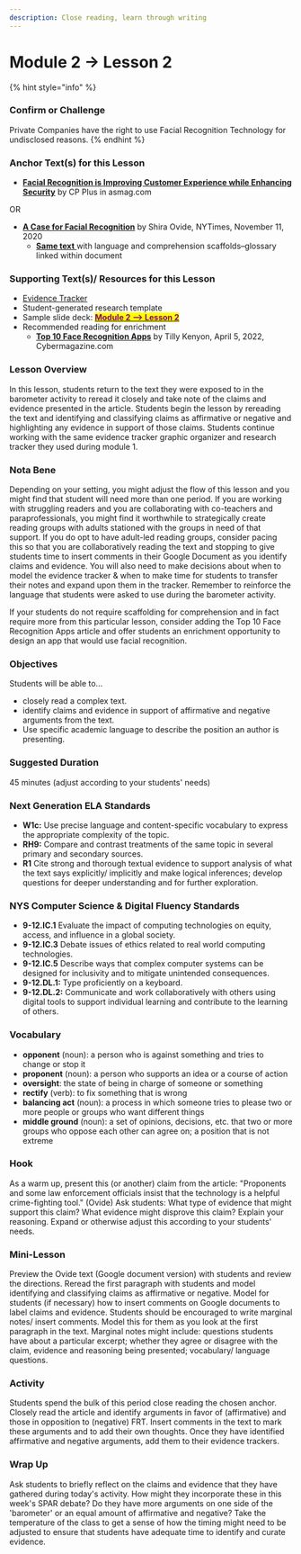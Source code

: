 ```yaml
---
description: Close reading, learn through writing
---
```


# Module 2 -> Lesson 2

{% hint style="info" %}
### Confirm or Challenge

Private Companies have the right to use Facial Recognition Technology for undisclosed reasons.
{% endhint %}

### Anchor Text(s) for this Lesson

* [**Facial Recognition is Improving Customer Experience while Enhancing Security**](https://www.asmag.com/showpost/32254.aspx) by CP Plus in asmag.com

OR

* [**A Case for Facial Recognition**](http://archive.today/1NSHF) by Shira Ovide, NYTimes, November 11, 2020
  * [**Same text** ](https://docs.google.com/document/d/1VouWlcXyHpsuWmrTdJtYtvf3X5NTliE4Imo2LbH52g0/copy)with language and comprehension scaffolds–glossary linked within document

### Supporting Text(s)/ Resources for this Lesson

* [Evidence Tracker](https://docs.google.com/document/d/1ZjKMdRN5wLv4H5AupRzB7dNdw7rPlAqTXoWc5Q17jn8/copy)
* Student-generated research template
* Sample slide deck: [<mark style="color:purple;">**Module 2 --> Lesson 2**</mark>  ](https://docs.google.com/presentation/d/1gq78rhYJSCiUjNlLSrbWwdptURfg05dWJhe0gxS8\_3w/copy)
* Recommended reading for enrichment
  * [**Top 10 Face Recognition Apps**](http://archive.today/XBQtt) by Tilly Kenyon, April 5, 2022, Cybermagazine.com

### Lesson Overview

In this lesson, students return to the text they were exposed to in the barometer activity to reread it closely and take note of the claims and evidence presented in the article. Students begin the lesson by rereading the text and identifying and classifying claims as affirmative or negative and highlighting any evidence in support of those claims. Students continue working with the same evidence tracker graphic organizer and research tracker they used during module 1.&#x20;



### Nota Bene

Depending on your setting, you might adjust the flow of this lesson and you might find that student will need more than one period. If you are working with struggling readers and you are collaborating with co-teachers and paraprofessionals, you might find it worthwhile to strategically create reading groups with adults stationed with the groups in need of that support. If you do opt to have adult-led reading groups, consider pacing this so that you are collaboratively reading the text and stopping to give students time to insert comments in their Google Document as you identify claims and evidence. You will also need to make decisions about when to model the evidence tracker & when to make time for students to transfer their notes and expand upon them in the tracker. Remember to reinforce the language that students were asked to use during the barometer activity.

If your students do not require scaffolding for comprehension and in fact require more from this particular lesson, consider adding the Top 10 Face Recognition Apps article and offer students an enrichment opportunity to design an app that would use facial recognition.

### Objectives

Students will be able to...

* closely read a complex text.
* identify claims and evidence in support of affirmative and negative arguments from the text.
* Use specific academic language to describe the position an author is presenting.

### Suggested Duration

45 minutes (adjust according to your students' needs)

### Next Generation ELA Standards

* **W1c:** Use precise language and content-specific vocabulary to express the appropriate complexity of the topic.
* **RH9:** Compare and contrast treatments of the same topic in several primary and secondary sources.
* **R1** Cite strong and thorough textual evidence to support analysis of what the text says explicitly/ implicitly and make logical inferences; develop questions for deeper understanding and for further exploration.

### NYS Computer Science & Digital Fluency Standards

* **9-12.IC.1** Evaluate the impact of computing technologies on equity, access, and influence in a global society.
* **9-12.IC.3** Debate issues of ethics related to real world computing technologies.
* **9-12.IC.5**  Describe ways that complex computer systems can be designed for inclusivity and to mitigate unintended consequences.
* **9-12.DL.1:** Type proficiently on a keyboard.
* **9-12.DL.2:** Communicate and work collaboratively with others using digital tools to support individual learning and contribute to the learning of others.

### Vocabulary

* **opponent** (noun): a person who is against something and tries to change or stop it
* **proponent** (noun): a person who supports an idea or a course of action
* **oversight**: the state of being in charge of someone or something
* **rectify** (verb): to fix something that is wrong
* **balancing act** (noun): a process in which someone tries to please two or more people or groups who want different things
* **middle ground** (noun): a set of opinions, decisions, etc. that two or more groups who oppose each other can agree on; a position that is not extreme

### Hook

As a warm up, present this (or another) claim from the article: "Proponents and some law enforcement officials insist that the technology is a helpful crime-fighting tool." (Ovide) Ask students: What type of evidence that might support this claim? What evidence might disprove this claim? Explain your reasoning. Expand or otherwise adjust this according to your students' needs.&#x20;

### Mini-Lesson

Preview the Ovide text (Google document version) with students and review the directions. Reread the first paragraph with students and model identifying and classifying claims as affirmative or negative. Model for students (if necessary) how to insert comments on Google documents to label claims and evidence. Students should be encouraged to write marginal notes/ insert comments. Model this for them as you look at the first paragraph in the text. Marginal notes might include: questions students have about a particular excerpt; whether they agree or disagree with the claim, evidence and reasoning being presented; vocabulary/ language questions.&#x20;

### Activity

Students spend the bulk of this period close reading the chosen anchor. Closely read the article and identify arguments in favor of (affirmative) and those in opposition to (negative) FRT. Insert comments in the text to mark these arguments and to add their own thoughts. Once they have identified affirmative and negative arguments, add them to their evidence trackers.

### Wrap Up

Ask students to briefly reflect on the claims and evidence that they have gathered during today's activity. How might they incorporate these in this week's SPAR debate? Do they have more arguments on one side of the 'barometer' or an equal amount of affirmative and negative? Take the temperature of the class to get a sense of how the timing might need to be adjusted to ensure that students have adequate time to identify and curate evidence.
